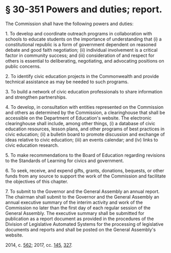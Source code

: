 # § 30-351 Powers and duties; report.

<p>The Commission shall have the following powers and duties:</p><p>1. To develop and coordinate outreach programs in collaboration with schools to educate students on the importance of understanding that (i) a constitutional republic is a form of government dependent on reasoned debate and good faith negotiation; (ii) individual involvement is a critical factor in community success; and (iii) consideration of and respect for others is essential to deliberating, negotiating, and advocating positions on public concerns.</p><p>2. To identify civic education projects in the Commonwealth and provide technical assistance as may be needed to such programs.</p><p>3. To build a network of civic education professionals to share information and strengthen partnerships.</p><p>4. To develop, in consultation with entities represented on the Commission and others as determined by the Commission, a clearinghouse that shall be accessible on the Department of Education's website. The electronic clearinghouse shall include, among other things, (i) a database of civic education resources, lesson plans, and other programs of best practices in civic education; (ii) a bulletin board to promote discussion and exchange of ideas relative to civic education; (iii) an events calendar; and (iv) links to civic education research.</p><p>5. To make recommendations to the Board of Education regarding revisions to the Standards of Learning for civics and government.</p><p>6. To seek, receive, and expend gifts, grants, donations, bequests, or other funds from any source to support the work of the Commission and facilitate the objectives of this chapter.</p><p>7. To submit to the Governor and the General Assembly an annual report. The chairman shall submit to the Governor and the General Assembly an annual executive summary of the interim activity and work of the Commission no later than the first day of each regular session of the General Assembly. The executive summary shall be submitted for publication as a report document as provided in the procedures of the Division of Legislative Automated Systems for the processing of legislative documents and reports and shall be posted on the General Assembly's website.</p><p>2014, c. <a href='http://lis.virginia.gov/cgi-bin/legp604.exe?141+ful+CHAP0562'>562</a>; 2017, cc. <a href='http://lis.virginia.gov/cgi-bin/legp604.exe?171+ful+CHAP0145'>145</a>, <a href='http://lis.virginia.gov/cgi-bin/legp604.exe?171+ful+CHAP0327'>327</a>.</p>